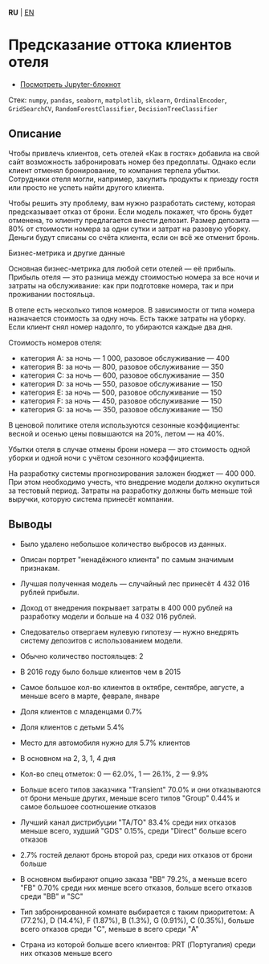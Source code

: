 **RU** | [EN](README.md)

# Предсказание оттока клиентов отеля

- [Посмотреть Jupyter-блокнот](hotel_customers_outflow_prediction_ru.ipynb)

Стек: `numpy`, `pandas`, `seaborn`, `matplotlib`, `sklearn`, `OrdinalEncoder`, `GridSearchCV`, `RandomForestClassifier`, `DecisionTreeClassifier`

## Описание

Чтобы привлечь клиентов, сеть отелей «Как в гостях» добавила на свой сайт возможность забронировать номер без предоплаты. Однако если клиент отменял бронирование, то компания терпела убытки. Сотрудники отеля могли, например, закупить продукты к приезду гостя или просто не успеть найти другого клиента.

Чтобы решить эту проблему, вам нужно разработать систему, которая предсказывает отказ от брони. Если модель покажет, что бронь будет отменена, то клиенту предлагается внести депозит. Размер депозита — 80% от стоимости номера за одни сутки и затрат на разовую уборку. Деньги будут списаны со счёта клиента, если он всё же отменит бронь.

Бизнес-метрика и другие данные

Основная бизнес-метрика для любой сети отелей — её прибыль. Прибыль отеля — это разница между стоимостью номера за все ночи и затраты на обслуживание: как при подготовке номера, так и при проживании постояльца.

В отеле есть несколько типов номеров. В зависимости от типа номера назначается стоимость за одну ночь. Есть также затраты на уборку. Если клиент снял номер надолго, то убираются каждые два дня.

Стоимость номеров отеля:

- категория A: за ночь — 1 000, разовое обслуживание — 400
- категория B: за ночь — 800, разовое обслуживание — 350
- категория C: за ночь — 600, разовое обслуживание — 350
- категория D: за ночь — 550, разовое обслуживание — 150
- категория E: за ночь — 500, разовое обслуживание — 150
- категория F: за ночь — 450, разовое обслуживание — 150
- категория G: за ночь — 350, разовое обслуживание — 150

В ценовой политике отеля используются сезонные коэффициенты: весной и осенью цены повышаются на 20%, летом — на 40%.

Убытки отеля в случае отмены брони номера — это стоимость одной уборки и одной ночи с учётом сезонного коэффициента.

На разработку системы прогнозирования заложен бюджет — 400 000. При этом необходимо учесть, что внедрение модели должно окупиться за тестовый период. Затраты на разработку должны быть меньше той выручки, которую система принесёт компании.

## Выводы

- Было удалено небольшое количество выбросов из данных.
- Описан портрет "ненадёжного клиента" по самым значимым признакам.
- Лучшая полученная модель — случайный лес принесёт $4\ 432\ 016$ рублей прибыли.
- Доход от внедрения покрывает затраты в $400\ 000$ рублей на разработку модели и больше на $4\ 032\ 016$ рублей.
- Следовательо отвергаем нулевую гипотезу — нужно внедрять систему депозитов с использованием модели.


- Обычно количество постояльцев: 2  
- В 2016 году было больше клиентов чем в 2015  
- Самое большое кол-во клиентов в октябре, сентябре, августе, а меньше всего в марте, феврале, январе  
- Доля клиентов с младенцами 0.7%
- Доля клиентов с детьми 5.4%
- Место для автомобиля нужно для 5.7% клиентов
- В основном на 2, 3, 1, 4 дня
- Кол-во спец отметок: 0 — 62.0%, 1 — 26.1%, 2 — 9.9%


- Больше всего типов заказчика "Transient" 70.0% и они отказываются от брони меньше других, меньше всего типов "Group" 0.44% и самое большоее соотношение отказов
- Лучший канал дистрибуции "TA/TO" 83.4% среди них отказов меньше всего, худший "GDS" 0.15%, среди "Direct" больше всего отказов
- 2.7% гостей делают бронь второй раз, среди них отказов от брони больше
- В основном выбирают опцию заказа "BB" 79.2%, а меньше всего "FB" 0.70% среди них менше всего отказов, больше всего отказов среди "BB" и "SC"
- Тип забронированной комнате выбирается с таким приоритетом: A (77.2%), D (14.4%), F (1.87%), B (1.3%), G (0.91%), C (0.35%), больше всего отказов среди "C", меньше в всего среди "A"
- Страна из которой больше всего клиентов: PRT (Португалия) среди них отказов меньше всего